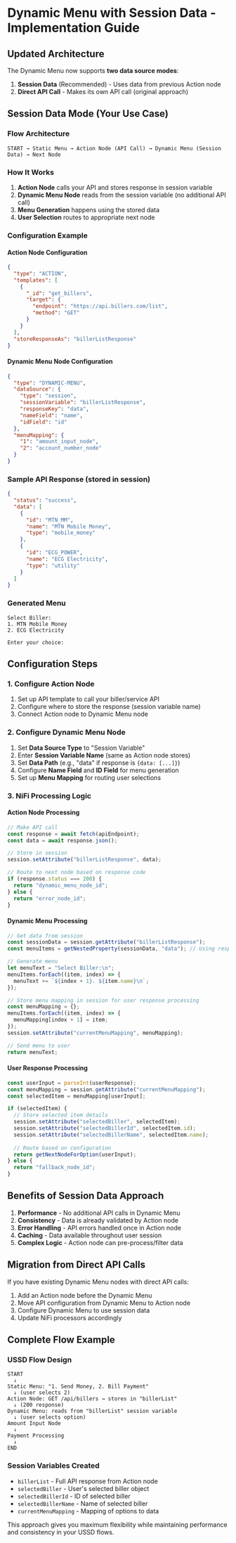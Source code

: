 # Dynamic Menu with Session Data - Implementation Guide

## Updated Architecture

The Dynamic Menu now supports **two data source modes**:

1. **Session Data** (Recommended) - Uses data from previous Action node
2. **Direct API Call** - Makes its own API call (original approach)

## Session Data Mode (Your Use Case)

### Flow Architecture
```
START → Static Menu → Action Node (API Call) → Dynamic Menu (Session Data) → Next Node
```

### How It Works

1. **Action Node** calls your API and stores response in session variable
2. **Dynamic Menu Node** reads from the session variable (no additional API call)
3. **Menu Generation** happens using the stored data
4. **User Selection** routes to appropriate next node

### Configuration Example

#### Action Node Configuration
```json
{
  "type": "ACTION",
  "templates": [
    {
      "_id": "get_billers",
      "target": {
        "endpoint": "https://api.billers.com/list",
        "method": "GET"
      }
    }
  ],
  "storeResponseAs": "billerListResponse"
}
```

#### Dynamic Menu Node Configuration
```json
{
  "type": "DYNAMIC-MENU",
  "dataSource": {
    "type": "session",
    "sessionVariable": "billerListResponse",
    "responseKey": "data",
    "nameField": "name", 
    "idField": "id"
  },
  "menuMapping": {
    "1": "amount_input_node",
    "2": "account_number_node"
  }
}
```

### Sample API Response (stored in session)
```json
{
  "status": "success",
  "data": [
    {
      "id": "MTN_MM",
      "name": "MTN Mobile Money",
      "type": "mobile_money"
    },
    {
      "id": "ECG_POWER", 
      "name": "ECG Electricity",
      "type": "utility"
    }
  ]
}
```

### Generated Menu
```
Select Biller:
1. MTN Mobile Money
2. ECG Electricity

Enter your choice:
```

## Configuration Steps

### 1. Configure Action Node
1. Set up API template to call your biller/service API
2. Configure where to store the response (session variable name)
3. Connect Action node to Dynamic Menu node

### 2. Configure Dynamic Menu Node
1. Set **Data Source Type** to "Session Variable"
2. Enter **Session Variable Name** (same as Action node stores)
3. Set **Data Path** (e.g., "data" if response is `{data: [...]}`)
4. Configure **Name Field** and **ID Field** for menu generation
5. Set up **Menu Mapping** for routing user selections

### 3. NiFi Processing Logic

#### Action Node Processing
```javascript
// Make API call
const response = await fetch(apiEndpoint);
const data = await response.json();

// Store in session
session.setAttribute("billerListResponse", data);

// Route to next node based on response code
if (response.status === 200) {
  return "dynamic_menu_node_id";
} else {
  return "error_node_id";
}
```

#### Dynamic Menu Processing
```javascript
// Get data from session
const sessionData = session.getAttribute("billerListResponse");
const menuItems = getNestedProperty(sessionData, "data"); // Using responseKey

// Generate menu
let menuText = "Select Biller:\n";
menuItems.forEach((item, index) => {
  menuText += `${index + 1}. ${item.name}\n`;
});

// Store menu mapping in session for user response processing
const menuMapping = {};
menuItems.forEach((item, index) => {
  menuMapping[index + 1] = item;
});
session.setAttribute("currentMenuMapping", menuMapping);

// Send menu to user
return menuText;
```

#### User Response Processing
```javascript
const userInput = parseInt(userResponse);
const menuMapping = session.getAttribute("currentMenuMapping");
const selectedItem = menuMapping[userInput];

if (selectedItem) {
  // Store selected item details
  session.setAttribute("selectedBiller", selectedItem);
  session.setAttribute("selectedBillerId", selectedItem.id);
  session.setAttribute("selectedBillerName", selectedItem.name);
  
  // Route based on configuration
  return getNextNodeForOption(userInput);
} else {
  return "fallback_node_id";
}
```

## Benefits of Session Data Approach

1. **Performance** - No additional API calls in Dynamic Menu
2. **Consistency** - Data is already validated by Action node
3. **Error Handling** - API errors handled once in Action node
4. **Caching** - Data available throughout user session
5. **Complex Logic** - Action node can pre-process/filter data

## Migration from Direct API Calls

If you have existing Dynamic Menu nodes with direct API calls:

1. Add an Action node before the Dynamic Menu
2. Move API configuration from Dynamic Menu to Action node
3. Configure Dynamic Menu to use session data
4. Update NiFi processors accordingly

## Complete Flow Example

### USSD Flow Design
```
START
  ↓
Static Menu: "1. Send Money, 2. Bill Payment"
  ↓ (user selects 2)
Action Node: GET /api/billers → stores in "billerList"
  ↓ (200 response)
Dynamic Menu: reads from "billerList" session variable
  ↓ (user selects option)
Amount Input Node
  ↓
Payment Processing
  ↓
END
```

### Session Variables Created
- `billerList` - Full API response from Action node
- `selectedBiller` - User's selected biller object
- `selectedBillerId` - ID of selected biller
- `selectedBillerName` - Name of selected biller
- `currentMenuMapping` - Mapping of options to data

This approach gives you maximum flexibility while maintaining performance and consistency in your USSD flows.